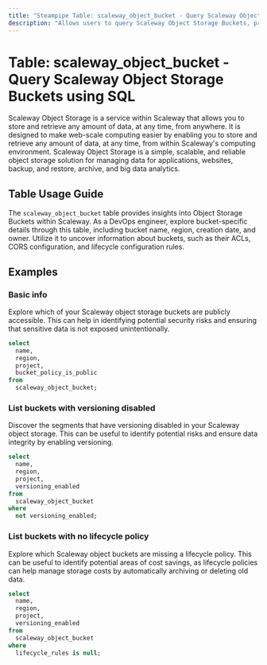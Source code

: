 ```yaml
---
title: "Steampipe Table: scaleway_object_bucket - Query Scaleway Object Storage Buckets using SQL"
description: "Allows users to query Scaleway Object Storage Buckets, providing insights into the configuration and metadata of each bucket."
---
```


# Table: scaleway_object_bucket - Query Scaleway Object Storage Buckets using SQL

Scaleway Object Storage is a service within Scaleway that allows you to store and retrieve any amount of data, at any time, from anywhere. It is designed to make web-scale computing easier by enabling you to store and retrieve any amount of data, at any time, from within Scaleway's computing environment. Scaleway Object Storage is a simple, scalable, and reliable object storage solution for managing data for applications, websites, backup, and restore, archive, and big data analytics.

## Table Usage Guide

The `scaleway_object_bucket` table provides insights into Object Storage Buckets within Scaleway. As a DevOps engineer, explore bucket-specific details through this table, including bucket name, region, creation date, and owner. Utilize it to uncover information about buckets, such as their ACLs, CORS configuration, and lifecycle configuration rules.

## Examples

### Basic info
Explore which of your Scaleway object storage buckets are publicly accessible. This can help in identifying potential security risks and ensuring that sensitive data is not exposed unintentionally.

```sql
select
  name,
  region,
  project,
  bucket_policy_is_public
from
  scaleway_object_bucket;
```

### List buckets with versioning disabled
Discover the segments that have versioning disabled in your Scaleway object storage. This can be useful to identify potential risks and ensure data integrity by enabling versioning.

```sql
select
  name,
  region,
  project,
  versioning_enabled
from
  scaleway_object_bucket
where
  not versioning_enabled;
```

### List buckets with no lifecycle policy
Explore which Scaleway object buckets are missing a lifecycle policy. This can be useful to identify potential areas of cost savings, as lifecycle policies can help manage storage costs by automatically archiving or deleting old data.

```sql
select
  name,
  region,
  project,
  versioning_enabled
from
  scaleway_object_bucket
where
  lifecycle_rules is null;
```
